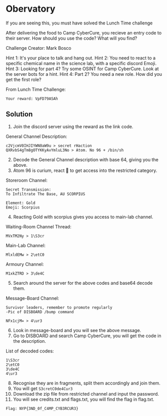 # Obervatory
If you are seeing this, you must have solved the Lunch Time challenge

After delivering the food to Camp CyberCure, you recieve an entry code to their server. How should you use the code? What will you find?

Challenge Creator: Mark Bosco

Hint 1: It's your place to talk and hang out.
Hint 2: You need to react to a specific chemical name in the science lab, with a specific discord Emoji.
Hint 3: Looking for part 4? Try some OSINT for Camp CyberCure. Look at the server bots for a hint.
Hint 4: Part 2? You need a new role. How did you get the first role?

From Lunch Time Challenge:
```
Your reward: VpFD79ASAh
```
## Solution

1. Join the discord server using the reward as the link code.

General Channel Description:
```
c2VjcmV0IHJIYWN0aW9u > secret rHaction
QXRvbS4gTm8gOTYKKyAvYmluL3No > Atom. No 96 + /bin/sh
```

2. Decode the General Channel description with base 64, giving you the above.
3. Atom 96 is curium, react :shell: to get access into the restricted category.

Storeroom Channel:
```
Secret Transmission:
To Infiltrate The Base, AU SCORPIUS

Element: Gold
Emoji: Scorpius
```

4. Reacting Gold with scorpius gives you access to main-lab channel.

Waiting-Room Channel Thread:
```
MVxTM2Ny > 1\S3cr
```

Main-Lab Channel:
```
MlxldEMw > 2\etC0
```

Armoury Channel:
```
M1xkZTRD > 3\de4C
```

5. Search around the server for the above codes and base64 decode them.

Message-Board Channel:
```
Survivor leaders, remember to promote regularly
-Pic of DISBOARD /bump command
```
```
NFx1cjM= > 4\ur3
```

6. Look in message-board and you will see the above message.
7. Go to DISBOARD and search Camp CyberCure, you will get the code in the description.

List of decoded codes:
```
1\S3cr
2\etC0
3\de4C
4\ur3
```

8. Recognise they are in fragments, split them accordingly and join them.
9. You will get `S3cretC0de4Cur3`
10. Download the zip file from restricted channel and input the password.
11. You will see credits.txt and flags.txt, you will find the flag in flag.txt.

```
Flag: NYP{3ND_0f_C4MP_CYB3RCUR3}
```
